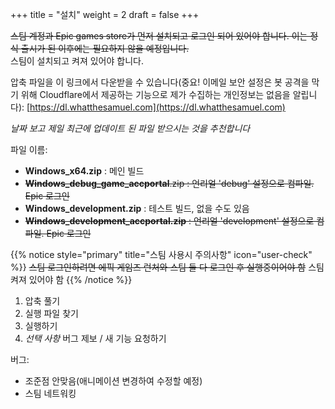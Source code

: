 +++
title = "설치"
weight = 2
draft = false
+++
    
~~스팀 계정과 Epic games store가 먼저 설치되고 로그인 되어 있어야 합니다. 이는 정식 출시가 된 이후에는 필요하지 않을 예정입니다.~~    
스팀이 설치되고 켜져 있어야 합니다.
     
압축 파일을 이 링크에서 다운받을 수 있습니다(중요! 이메일 보안 설정은 봇 공격을 막기 위해 Cloudflare에서 제공하는 기능으로 제가 수집하는 개인정보는 없음을 알립니다): [https://dl.whatthesamuel.com](https://dl.whatthesamuel.com)    
     
*날짜 보고 제일 최근에 업데이트 된 파일 받으시는 것을 추천합니다*
    
파일 이름:
- **Windows_x64.zip** : 메인 빌드
- ~~**Windows_debug_game_accportal**.zip : 언리얼 'debug' 설정으로 컴파일. Epic 로그인~~
- **Windows_development.zip** : 테스트 빌드, 없을 수도 있음
- ~~**Windows_development_accportal.zip** : 언리얼 'development' 설정으로 컴파일. Epic 로그인~~

{{% notice style="primary" title="스팀 사용시 주의사항" icon="user-check" %}}
~~스팀 로그인하려면 에픽 게임즈 런처와 스팀 둘 다 로그인 후 실행중이어야 함~~ 스팀 켜져 있어야 함
{{% /notice %}}

1. 압축 풀기
2. 실행 파일 찾기
3. 실행하기
4. *선택 사항* 버그 제보 / 새 기능 요청하기
     
버그:
 - 조준점 안맞음(애니메이션 변경하여 수정할 예정)
 - 스팀 네트워킹
